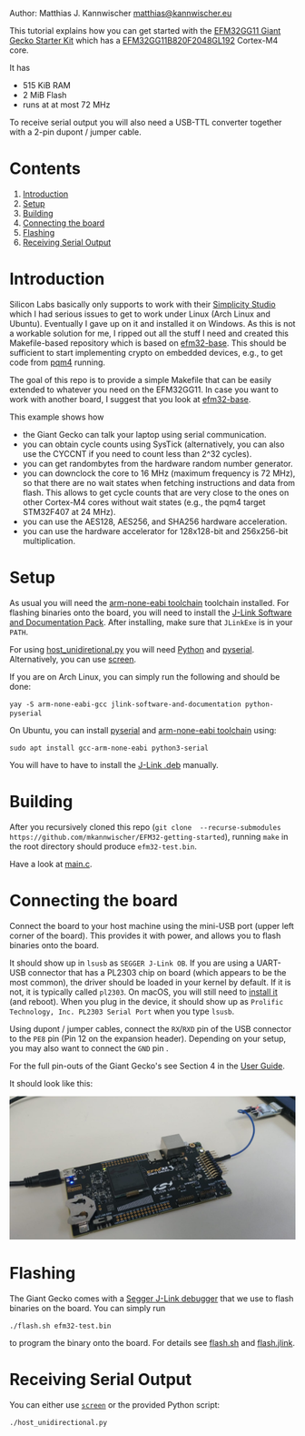 Author: Matthias J. Kannwischer <matthias@kannwischer.eu>

This tutorial explains how you can get started with the [EFM32GG11 Giant Gecko Starter Kit](https://www.silabs.com/development-tools/mcu/32-bit/efm32gg11-starter-kit) which has a [EFM32GG11B820F2048GL192](https://www.silabs.com/mcu/32-bit/efm32-giant-gecko-gg11/device.efm32gg11b820f2048gl192) Cortex-M4 core.

It has 
- 515 KiB RAM
- 2 MiB Flash
- runs at at most 72 MHz

To receive serial output you will also need a USB-TTL converter together with a 2-pin dupont / jumper cable.

# Contents

1. [Introduction](#introduction)
2. [Setup](#setup)
3. [Building](#building)
4. [Connecting the board](#connecting-the-board)
5. [Flashing](#flashing)
6. [Receiving Serial Output](#receiving-serial-output)

# Introduction
Silicon Labs basically only supports to work with their [Simplicity Studio](https://www.silabs.com/products/development-tools/software/simplicity-studio)
which I had serious issues to get to work under Linux (Arch Linux and Ubuntu).
Eventually I gave up on it and installed it on Windows.
As this is not a workable solution for me, I ripped out all the stuff I need
and created this Makefile-based repository which is based on [efm32-base](https://github.com/ryankurte/efm32-base).
This should be sufficient to start implementing crypto on embedded devices,
e.g., to get code from [pqm4](https://github.com/mupq/pqm4) running.

The goal of this repo is to provide a simple Makefile that can be easily extended to whatever you need on the EFM32GG11. In case you want to work with another board, I suggest that you look at [efm32-base](https://github.com/ryankurte/efm32-base).


This example shows how
- the Giant Gecko can talk your laptop using serial communication.
- you can obtain cycle counts using SysTick (alternatively, you can also use the CYCCNT if you need to count less than 2^32 cycles).
- you can get randombytes from the hardware random number generator.
- you can downclock the core to 16 MHz (maximum frequency is 72 MHz), so that there are no wait states when fetching instructions and data from flash. This allows to get cycle counts that are very close to the ones on other Cortex-M4 cores without wait states (e.g., the pqm4 target STM32F407 at 24 MHz).
- you can use the AES128, AES256, and SHA256 hardware acceleration.
- you can use the hardware accelerator for 128x128-bit and 256x256-bit multiplication.

# Setup
As usual you will need the [arm-none-eabi toolchain](https://launchpad.net/gcc-arm-embedded) toolchain installed.
For flashing binaries onto the board, you will need to install the [J-Link Software and Documentation Pack](https://www.segger.com/downloads/jlink/). After installing, make sure that `JLinkExe` is in your `PATH`.

For using [host_unidiretional.py](./host_unidirectional.py) you will need [Python](https://www.python.org/download) and [pyserial](https://pypi.org/project/pyserial/). Alternatively, you can use [screen](https://www.gnu.org/software/screen/).

If you are on Arch Linux, you can simply run the following and should be done:

```
yay -S arm-none-eabi-gcc jlink-software-and-documentation python-pyserial
```

On Ubuntu, you can install [pyserial](https://pypi.org/project/pyserial/) and [arm-none-eabi toolchain](https://launchpad.net/gcc-arm-embedded) using:

```
sudo apt install gcc-arm-none-eabi python3-serial
```
You will have to have to install the [J-Link .deb](https://www.segger.com/downloads/jlink/) manually.


# Building

After you recursively cloned this repo (`git clone  --recurse-submodules https://github.com/mkannwischer/EFM32-getting-started`), running `make` in the root directory should produce `efm32-test.bin`.

Have a look at [main.c](main.c).

# Connecting the board
Connect the board to your host machine using the mini-USB port (upper left corner of the board).
This provides it with power, and allows you to flash binaries onto the board.

It should show up in `lsusb` as `SEGGER J-Link OB`. 
If you are using a UART-USB connector that has a PL2303 chip on board (which appears to be the most common),
the driver should be loaded in your kernel by default. If it is not, it is typically called `pl2303`.
On macOS, you will still need to [install it](http://www.prolific.com.tw/US/ShowProduct.aspx?p_id=229&pcid=41) (and reboot).
When you plug in the device, it should show up as `Prolific Technology, Inc. PL2303 Serial Port` when you type `lsusb`.

Using dupont / jumper cables, connect the `RX`/`RXD` pin of the USB connector to the `PE8` pin (Pin 12 on the expansion header).
Depending on your setup, you may also want to connect the `GND` pin .

For the full pin-outs of the Giant Gecko's see Section 4 in the [User Guide](https://www.silabs.com/documents/public/user-guides/ug287-stk3701.pdf).

It should look like this:

![How to connect the board](connectboard.jpg)

# Flashing

The Giant Gecko comes with a [Segger J-Link debugger](https://www.segger.com/products/debug-probes/j-link/) that we use to flash binaries on the board.
You can simply run

```
./flash.sh efm32-test.bin
``` 
to program the binary onto the board.
For details see [flash.sh](flash.sh) and [flash.jlink](flash.jlink).

# Receiving Serial Output

You can either use [`screen`](https://www.gnu.org/software/screen/) or the provided Python script:

```
./host_unidirectional.py
```
